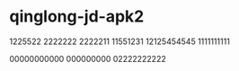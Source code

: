 # qinglong-jd-apk2
1225522
2222222
2222211
11551231
12125454545
1111111111

00000000000
000000000
02222222222
